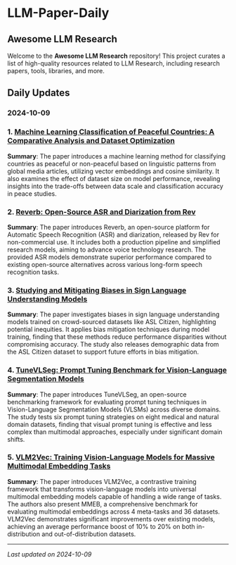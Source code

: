 # LLM-Paper-Daily

## Awesome LLM Research

Welcome to the **Awesome LLM Research** repository! This project curates a list of high-quality resources related to LLM Research, including research papers, tools, libraries, and more.

## Daily Updates

### 2024-10-09

### 1. [Machine Learning Classification of Peaceful Countries: A Comparative Analysis and Dataset Optimization](https://arxiv.org/pdf/2410.03749)
**Summary**: The paper introduces a machine learning method for classifying countries as peaceful or non-peaceful based on linguistic patterns from global media articles, utilizing vector embeddings and cosine similarity. It also examines the effect of dataset size on model performance, revealing insights into the trade-offs between data scale and classification accuracy in peace studies.

### 2. [Reverb: Open-Source ASR and Diarization from Rev](https://arxiv.org/pdf/2410.03930)
**Summary**: The paper introduces Reverb, an open-source platform for Automatic Speech Recognition (ASR) and diarization, released by Rev for non-commercial use. It includes both a production pipeline and simplified research models, aiming to advance voice technology research. The provided ASR models demonstrate superior performance compared to existing open-source alternatives across various long-form speech recognition tasks.

### 3. [Studying and Mitigating Biases in Sign Language Understanding Models](https://arxiv.org/pdf/2410.05206)
**Summary**: The paper investigates biases in sign language understanding models trained on crowd-sourced datasets like ASL Citizen, highlighting potential inequities. It applies bias mitigation techniques during model training, finding that these methods reduce performance disparities without compromising accuracy. The study also releases demographic data from the ASL Citizen dataset to support future efforts in bias mitigation.

### 4. [TuneVLSeg: Prompt Tuning Benchmark for Vision-Language Segmentation Models](https://arxiv.org/pdf/2410.05239)
**Summary**: The paper introduces TuneVLSeg, an open-source benchmarking framework for evaluating prompt tuning techniques in Vision-Language Segmentation Models (VLSMs) across diverse domains. The study tests six prompt tuning strategies on eight medical and natural domain datasets, finding that visual prompt tuning is effective and less complex than multimodal approaches, especially under significant domain shifts.

### 5. [VLM2Vec: Training Vision-Language Models for Massive Multimodal Embedding Tasks](https://arxiv.org/pdf/2410.05160)
**Summary**: The paper introduces VLM2Vec, a contrastive training framework that transforms vision-language models into universal multimodal embedding models capable of handling a wide range of tasks. The authors also present MMEB, a comprehensive benchmark for evaluating multimodal embeddings across 4 meta-tasks and 36 datasets. VLM2Vec demonstrates significant improvements over existing models, achieving an average performance boost of 10% to 20% on both in-distribution and out-of-distribution datasets.



---

*Last updated on 2024-10-09*